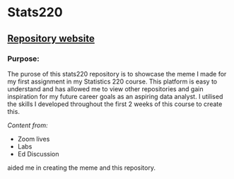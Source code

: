 # Stats220
## [Repository website](https://github.com/vivienxyr/stats220)

### Purpose:

The purose of this stats220 repository is to showcase the meme I made for my first assignment in my Statistics 220 course. This platform is easy to understand and has allowed me to view other repositories and gain inspiration for my future career goals as an aspiring data analyst. I utilised the skills I developed throughout the first 2 weeks of this course to create this.



*Content from:*
<!--- unordered lists --->
* Zoom lives
* Labs 
* Ed Discussion 

aided me in creating the meme and this repository. 
